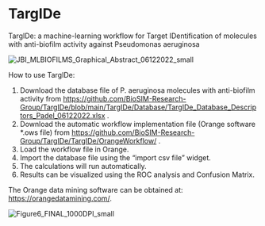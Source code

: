# TargIDe

TargIDe: a machine-learning workflow for Target IDentification of molecules with anti-biofilm activity against Pseudomonas aeruginosa 

![JBI_MLBIOFILMS_Graphical_Abstract_06122022_small](https://user-images.githubusercontent.com/11854631/206169722-cf49ef85-32d0-4f13-9d49-a72ac506fcc8.jpg)

How to use TargIDe:

1.	Download the database file of P. aeruginosa molecules with anti-biofilm activity from https://github.com/BioSIM-Research-Group/TargIDe/blob/main/TargIDe/Database/TargIDe_Database_Descriptors_Padel_06122022.xlsx .
2.	Download the automatic workflow implementation file (Orange software *.ows file) from https://github.com/BioSIM-Research-Group/TargIDe/TargIDe/OrangeWorkflow/ .
3.	Load the workflow file in Orange.
4.	Import the database file using the “import csv file” widget.
5.	The calculations will run automatically.
6.	Results can be visualized using the ROC analysis and Confusion Matrix.

The Orange data mining software can be obtained at: https://orangedatamining.com/.

![Figure6_FINAL_1000DPI_small](https://user-images.githubusercontent.com/11854631/206169868-1cac446a-51e9-40eb-89a9-50e44f5a7555.jpg)


